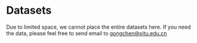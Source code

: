 # Datasets
Due to limited space, we cannot place the entire datasets here. If you need the data, please feel free to send email to gongchen@sjtu.edu.cn